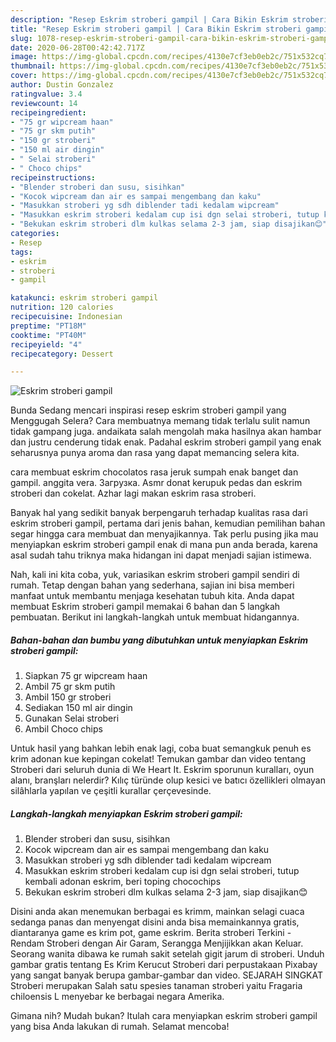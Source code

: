 ```yaml
---
description: "Resep Eskrim stroberi gampil | Cara Bikin Eskrim stroberi gampil Yang Lezat"
title: "Resep Eskrim stroberi gampil | Cara Bikin Eskrim stroberi gampil Yang Lezat"
slug: 1078-resep-eskrim-stroberi-gampil-cara-bikin-eskrim-stroberi-gampil-yang-lezat
date: 2020-06-28T00:42:42.717Z
image: https://img-global.cpcdn.com/recipes/4130e7cf3eb0eb2c/751x532cq70/eskrim-stroberi-gampil-foto-resep-utama.jpg
thumbnail: https://img-global.cpcdn.com/recipes/4130e7cf3eb0eb2c/751x532cq70/eskrim-stroberi-gampil-foto-resep-utama.jpg
cover: https://img-global.cpcdn.com/recipes/4130e7cf3eb0eb2c/751x532cq70/eskrim-stroberi-gampil-foto-resep-utama.jpg
author: Dustin Gonzalez
ratingvalue: 3.4
reviewcount: 14
recipeingredient:
- "75 gr wipcream haan"
- "75 gr skm putih"
- "150 gr stroberi"
- "150 ml air dingin"
- " Selai stroberi"
- " Choco chips"
recipeinstructions:
- "Blender stroberi dan susu, sisihkan"
- "Kocok wipcream dan air es sampai mengembang dan kaku"
- "Masukkan stroberi yg sdh diblender tadi kedalam wipcream"
- "Masukkan eskrim stroberi kedalam cup isi dgn selai stroberi, tutup kembali adonan eskrim, beri toping chocochips"
- "Bekukan eskrim stroberi dlm kulkas selama 2-3 jam, siap disajikan😊"
categories:
- Resep
tags:
- eskrim
- stroberi
- gampil

katakunci: eskrim stroberi gampil 
nutrition: 120 calories
recipecuisine: Indonesian
preptime: "PT18M"
cooktime: "PT40M"
recipeyield: "4"
recipecategory: Dessert

---
```



![Eskrim stroberi gampil](https://img-global.cpcdn.com/recipes/4130e7cf3eb0eb2c/751x532cq70/eskrim-stroberi-gampil-foto-resep-utama.jpg)

Bunda Sedang mencari inspirasi resep eskrim stroberi gampil yang Menggugah Selera? Cara membuatnya memang tidak terlalu sulit namun tidak gampang juga. andaikata salah mengolah maka hasilnya akan hambar dan justru cenderung tidak enak. Padahal eskrim stroberi gampil yang enak seharusnya punya aroma dan rasa yang dapat memancing selera kita.

cara membuat eskrim chocolatos rasa jeruk sumpah enak banget dan gampil. anggita vera. Загрузка. Asmr donat kerupuk pedas dan eskrim stroberi dan cokelat. Azhar lagi makan eskrim rasa stroberi.

Banyak hal yang sedikit banyak berpengaruh terhadap kualitas rasa dari eskrim stroberi gampil, pertama dari jenis bahan, kemudian pemilihan bahan segar hingga cara membuat dan menyajikannya. Tak perlu pusing jika mau menyiapkan eskrim stroberi gampil enak di mana pun anda berada, karena asal sudah tahu triknya maka hidangan ini dapat menjadi sajian istimewa.


Nah, kali ini kita coba, yuk, variasikan eskrim stroberi gampil sendiri di rumah. Tetap dengan bahan yang sederhana, sajian ini bisa memberi manfaat untuk membantu menjaga kesehatan tubuh kita. Anda dapat membuat Eskrim stroberi gampil memakai 6 bahan dan 5 langkah pembuatan. Berikut ini langkah-langkah untuk membuat hidangannya.

<!--inarticleads1-->

##### Bahan-bahan dan bumbu yang dibutuhkan untuk menyiapkan Eskrim stroberi gampil:

1. Siapkan 75 gr wipcream haan
1. Ambil 75 gr skm putih
1. Ambil 150 gr stroberi
1. Sediakan 150 ml air dingin
1. Gunakan  Selai stroberi
1. Ambil  Choco chips


Untuk hasil yang bahkan lebih enak lagi, coba buat semangkuk penuh es krim adonan kue kepingan cokelat! Temukan gambar dan video tentang Stroberi dari seluruh dunia di We Heart It. Eskrim sporunun kuralları, oyun alanı, branşları nelerdir? Kılıç türünde olup kesici ve batıcı özellikleri olmayan silâhlarla yapılan ve çeşitli kurallar çerçevesinde. 

<!--inarticleads2-->

##### Langkah-langkah menyiapkan Eskrim stroberi gampil:

1. Blender stroberi dan susu, sisihkan
1. Kocok wipcream dan air es sampai mengembang dan kaku
1. Masukkan stroberi yg sdh diblender tadi kedalam wipcream
1. Masukkan eskrim stroberi kedalam cup isi dgn selai stroberi, tutup kembali adonan eskrim, beri toping chocochips
1. Bekukan eskrim stroberi dlm kulkas selama 2-3 jam, siap disajikan😊


Disini anda akan menemukan berbagai es krimm, mainkan selagi cuaca sedanga panas dan menyengat disini anda bisa memainkannya gratis, diantaranya game es krim pot, game eskrim. Berita stroberi Terkini - Rendam Stroberi dengan Air Garam, Serangga Menjijikkan akan Keluar. Seorang wanita dibawa ke rumah sakit setelah gigit jarum di stroberi. Unduh gambar gratis tentang Es Krim Kerucut Stroberi dari perpustakaan Pixabay yang sangat banyak berupa gambar-gambar dan video. SEJARAH SINGKAT Stroberi merupakan Salah satu spesies tanaman stroberi yaitu Fragaria chiloensis L menyebar ke berbagai negara Amerika. 

Gimana nih? Mudah bukan? Itulah cara menyiapkan eskrim stroberi gampil yang bisa Anda lakukan di rumah. Selamat mencoba!
